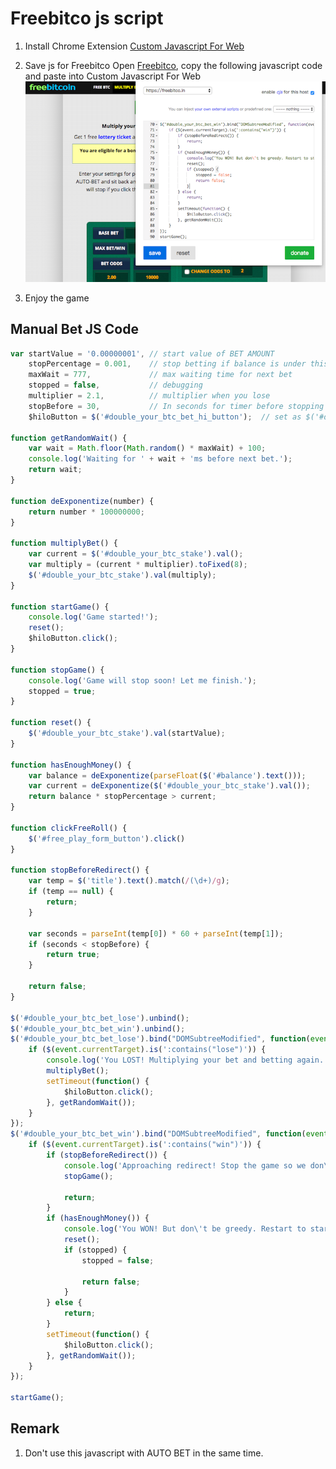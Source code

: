 # Freebitco js script

1. Install Chrome Extension
   [Custom Javascript For Web](https://chrome.google.com/webstore/detail/custom-javascript-for-web/poakhlngfciodnhlhhgnaaelnpjljija)

2. Save js for Freebitco
   Open [Freebitco](https://freebitco.in/?r=11646056), copy the following javascript code and paste into Custom Javascript For Web  
   ![Custom Js For Freebitco](https://github.com/maxmilian/freebitco/blob/master/custom_js_for_freebitco.png)

3. Enjoy the game

## Manual Bet JS Code
```js
var startValue = '0.00000001', // start value of BET AMOUNT
    stopPercentage = 0.001,    // stop betting if balance is under this percentage
    maxWait = 777,             // max waiting time for next bet
    stopped = false,           // debugging
    multiplier = 2.1,          // multiplier when you lose
    stopBefore = 30,           // In seconds for timer before stopping redirect on webpage
    $hiloButton = $('#double_your_btc_bet_hi_button');  // set as $('#double_your_btc_bet_hi_button') or $('#double_your_btc_bet_lo_button')

function getRandomWait() {
    var wait = Math.floor(Math.random() * maxWait) + 100;
    console.log('Waiting for ' + wait + 'ms before next bet.');
    return wait;
}

function deExponentize(number) {
    return number * 100000000;
}

function multiplyBet() {
    var current = $('#double_your_btc_stake').val();
    var multiply = (current * multiplier).toFixed(8);
    $('#double_your_btc_stake').val(multiply);
}

function startGame() {
    console.log('Game started!');
    reset();
    $hiloButton.click();
}

function stopGame() {
    console.log('Game will stop soon! Let me finish.');
    stopped = true;
}

function reset() {
    $('#double_your_btc_stake').val(startValue);
}

function hasEnoughMoney() {
    var balance = deExponentize(parseFloat($('#balance').text()));
    var current = deExponentize($('#double_your_btc_stake').val());
    return balance * stopPercentage > current;
}

function clickFreeRoll() {
    $('#free_play_form_button').click()
}

function stopBeforeRedirect() {
    var temp = $('title').text().match(/(\d+)/g);
    if (temp == null) {
        return;
    }

    var seconds = parseInt(temp[0]) * 60 + parseInt(temp[1]);
    if (seconds < stopBefore) {
        return true;
    }

    return false;
}

$('#double_your_btc_bet_lose').unbind();
$('#double_your_btc_bet_win').unbind();
$('#double_your_btc_bet_lose').bind("DOMSubtreeModified", function(event) {
    if ($(event.currentTarget).is(':contains("lose")')) {
        console.log('You LOST! Multiplying your bet and betting again.');
        multiplyBet();
        setTimeout(function() {
            $hiloButton.click();
        }, getRandomWait());
    }
});
$('#double_your_btc_bet_win').bind("DOMSubtreeModified", function(event) {
    if ($(event.currentTarget).is(':contains("win")')) {
        if (stopBeforeRedirect()) {
            console.log('Approaching redirect! Stop the game so we don\'t get redirected while loosing.');
            stopGame();

            return;
        }
        if (hasEnoughMoney()) {
            console.log('You WON! But don\'t be greedy. Restart to startValue!');
            reset();
            if (stopped) {
                stopped = false;

                return false;
            }
        } else {
            return;
        }
        setTimeout(function() {
            $hiloButton.click();
        }, getRandomWait());
    }
});

startGame();
```

## Remark
1. Don't use this javascript with AUTO BET in the same time.
